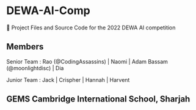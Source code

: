 # DEWA-AI-Comp
🤖 Project Files and Source Code for the 2022 DEWA AI competition

## Members
Senior Team : Rao (@CodingAssassins) | Naomi | Adam Bassam (@moonlightdisc) | Dia

Junior Team : Jack | Crispher | Hannah | Harvent

## GEMS Cambridge International School, Sharjah

